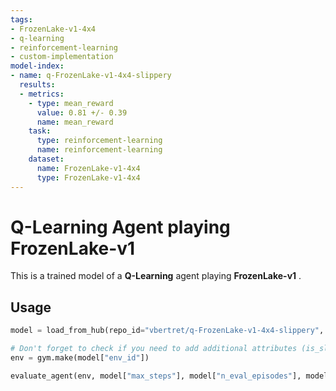 ```yaml
---
tags:
- FrozenLake-v1-4x4
- q-learning
- reinforcement-learning
- custom-implementation
model-index:
- name: q-FrozenLake-v1-4x4-slippery
  results:
  - metrics:
    - type: mean_reward
      value: 0.81 +/- 0.39
      name: mean_reward
    task:
      type: reinforcement-learning
      name: reinforcement-learning
    dataset:
      name: FrozenLake-v1-4x4
      type: FrozenLake-v1-4x4
---
```


  # **Q-Learning** Agent playing **FrozenLake-v1**
  This is a trained model of a **Q-Learning** agent playing **FrozenLake-v1** .
  
  ## Usage
  ```python
  model = load_from_hub(repo_id="vbertret/q-FrozenLake-v1-4x4-slippery", filename="q-learning.pkl")

  # Don't forget to check if you need to add additional attributes (is_slippery=False etc)
  env = gym.make(model["env_id"])

  evaluate_agent(env, model["max_steps"], model["n_eval_episodes"], model["qtable"], model["eval_seed"])
  
  ```
  